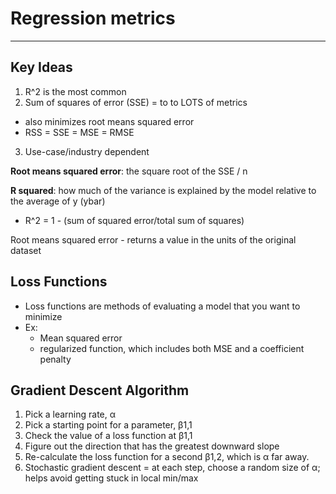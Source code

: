 # Regression metrics
-----
## Key Ideas
1. R^2 is the most common
2. Sum of squares of error (SSE) = to to LOTS of metrics
  * also minimizes root means squared error
  * RSS = SSE = MSE = RMSE
3. Use-case/industry dependent


**Root means squared error**: the square root of the SSE / n

**R squared**: how much of the variance is explained by the model relative to the average of y (ybar)
  * R^2 = 1 - (sum of squared error/total sum of squares)

Root means squared error - returns a value in the units of the original dataset

## Loss Functions
* Loss functions are methods of evaluating a model that you want to minimize
* Ex:
  - Mean squared error
  - regularized function, which includes both MSE and a coefficient penalty

## Gradient Descent Algorithm
1. Pick a learning rate, &alpha;
2. Pick a starting point for a parameter, &beta;1,1
3. Check the value of a loss function at &beta;1,1
4. Figure out the direction that has the greatest downward slope
5. Re-calculate the loss function for a second &beta;1,2, which is &alpha; far away.
6. Stochastic gradient descent = at each step, choose a random size of &alpha;; helps avoid getting stuck in local min/max
